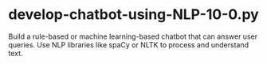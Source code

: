 # develop-chatbot-using-NLP-10-0.py
 Build a rule-based or machine learning-based chatbot that can answer user queries. Use NLP libraries like spaCy or NLTK to process and understand text.
